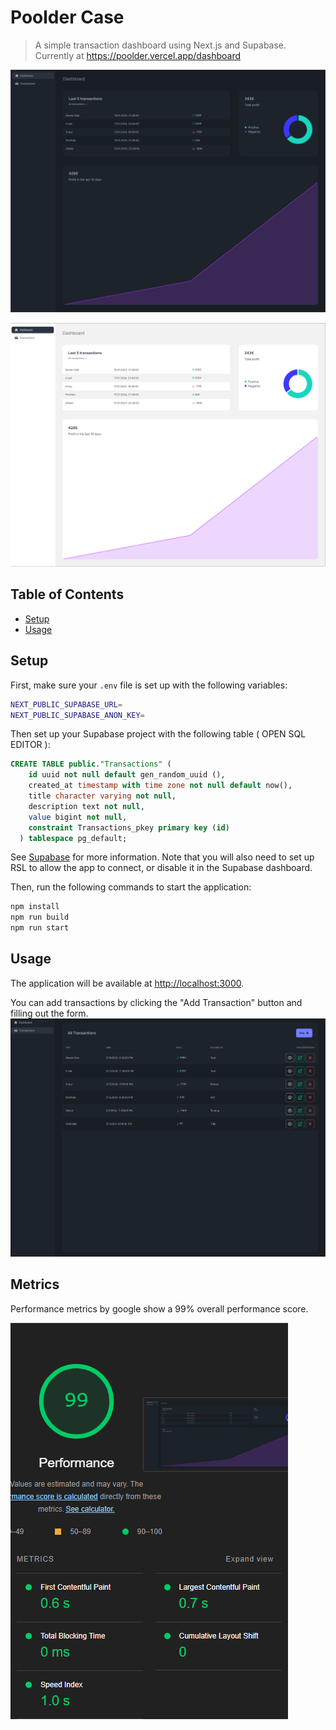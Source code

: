 # Poolder Case

> A simple transaction dashboard using Next.js and Supabase.
> Currently at https://poolder.vercel.app/dashboard

![Alt text](image-1.png)

![Alt text](image-2.png)

## Table of Contents

- [Setup](#setup)
- [Usage](#usage)

## Setup

First, make sure your `.env` file is set up with the following variables:

```sh
NEXT_PUBLIC_SUPABASE_URL=
NEXT_PUBLIC_SUPABASE_ANON_KEY=
```

Then set up your Supabase project with the following table ( OPEN SQL EDITOR ):

```sql
CREATE TABLE public."Transactions" (
    id uuid not null default gen_random_uuid (),
    created_at timestamp with time zone not null default now(),
    title character varying not null,
    description text not null,
    value bigint not null,
    constraint Transactions_pkey primary key (id)
  ) tablespace pg_default;
```

See [Supabase](https://supabase.io/) for more information. Note that you will also need to set up RSL to allow the app to connect, or disable it in the Supabase dashboard.

Then, run the following commands to start the application:

```sh
npm install
npm run build
npm run start
```

## Usage

The application will be available at [http://localhost:3000](http://localhost:3000).

You can add transactions by clicking the "Add Transaction" button and filling out the form.
![Alt text](image.png)

## Metrics

Performance metrics by google show a 99% overall performance score.

![Alt text](image-3.png)
